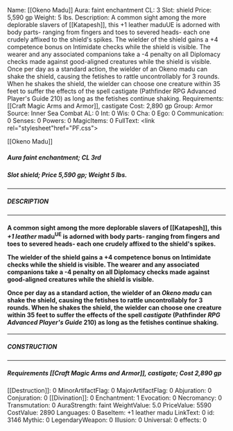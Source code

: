 Name: [[Okeno Madu]]
Aura: faint enchantment
CL: 3
Slot: shield
Price: 5,590 gp
Weight: 5 lbs.
Description: A common sight among the more deplorable slavers of [[Katapesh]], this +1 leather maduUE is adorned with body parts- ranging from fingers and toes to severed heads- each one crudely affixed to the shield's spikes. The wielder of the shield gains a +4 competence bonus on Intimidate checks while the shield is visible. The wearer and any associated companions take a -4 penalty on all Diplomacy checks made against good-aligned creatures while the shield is visible. Once per day as a standard action, the wielder of an Okeno madu can shake the shield, causing the fetishes to rattle uncontrollably for 3 rounds. When he shakes the shield, the wielder can choose one creature within 35 feet to suffer the effects of the spell castigate (Pathfinder RPG Advanced Player's Guide 210) as long as the fetishes continue shaking.
Requirements: [[Craft Magic Arms and Armor]], castigate
Cost: 2,890 gp
Group: Armor
Source: Inner Sea Combat
AL: 0
Int: 0
Wis: 0
Cha: 0
Ego: 0
Communication: 0
Senses: 0
Powers: 0
MagicItems: 0
FullText: <link rel="stylesheet"href="PF.css"><div class="heading"><p class="alignleft">[[Okeno Madu]]</p><div style="clear: both;"></div></div><div><h5><b>Aura </b>faint enchantment; <b>CL </b>3rd</h5><h5><b>Slot </b>shield; <b>Price </b>5,590 gp; <b>Weight </b>5 lbs.</h5></div><hr/><div><h5><b>DESCRIPTION</b></h5></div><hr/><div><h4><p>A common sight among the more deplorable slavers of [[Katapesh]], this <i>+1 leather</i> madu<sup>UE</sup> is adorned with body parts- ranging from fingers and toes to severed heads- each one crudely affixed to the shield's spikes.</p><p>The wielder of the shield gains a +4 competence bonus on Intimidate checks while the shield is visible. The wearer and any associated companions take a -4 penalty on all Diplomacy checks made against good-aligned creatures while the shield is visible.</p><p>Once per day as a standard action, the wielder of an <i>Okeno madu</i> can shake the shield, causing the fetishes to rattle uncontrollably for 3 rounds. When he shakes the shield, the wielder can choose one creature within 35 feet to suffer the effects of the spell <i>castigate</i> (Pathfinder <i>RPG Advanced Player's Guide</i> 210) as long as the fetishes continue shaking.</p></h4></div><hr/><div><h5><b>CONSTRUCTION</b></h5></div><hr/><div><h5><b>Requirements </b>[[Craft Magic Arms and Armor]], <i>castigate</i>; <b>Cost </b>2,890 gp</h5></div>
[[Destruction]]: 0
MinorArtifactFlag: 0
MajorArtifactFlag: 0
Abjuration: 0
Conjuration: 0
[[Divination]]: 0
Enchantment: 1
Evocation: 0
Necromancy: 0
Transmutation: 0
AuraStrength: faint
WeightValue: 5.0
PriceValue: 5590
CostValue: 2890
Languages: 0
BaseItem: +1 leather madu
LinkText: 0
id: 3146
Mythic: 0
LegendaryWeapon: 0
Illusion: 0
Universal: 0
effects: 0
